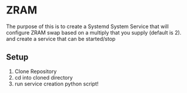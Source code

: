 # ZRAM

The purpose of this is to create a Systemd System Service that will configure ZRAM swap based on a multiply that you supply (default is 2). and create a service that can be started/stop

## Setup

1. Clone Repository
2. cd into cloned directory
3. run service creation python script!
